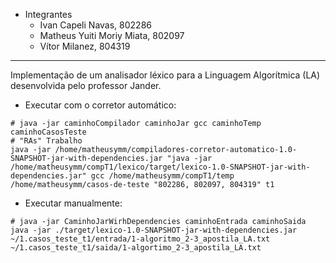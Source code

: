 - Integrantes
	- Ivan Capeli Navas, 802286
	- Matheus Yuiti Moriy Miata, 802097
	- Vítor Milanez, 804319
---
Implementação de um analisador léxico para a Linguagem Algorítmica (LA) desenvolvida pelo professor Jander.

- Executar com o corretor automático:
``` Shell
# java -jar caminhoCompilador caminhoJar gcc caminhoTemp caminhoCasosTeste 
# "RAs" Trabalho
java -jar /home/matheusymm/compiladores-corretor-automatico-1.0-SNAPSHOT-jar-with-dependencies.jar "java -jar /home/matheusymm/compT1/lexico/target/lexico-1.0-SNAPSHOT-jar-with-dependencies.jar" gcc /home/matheusymm/compT1/temp /home/matheusymm/casos-de-teste "802286, 802097, 804319" t1
```  

- Executar manualmente:
``` Shell
# java -jar CaminhoJarWirhDependencies caminhoEntrada caminhoSaida 
java -jar ./target/lexico-1.0-SNAPSHOT-jar-with-dependencies.jar ~/1.casos_teste_t1/entrada/1-algoritmo_2-3_apostila_LA.txt ~/1.casos_teste_t1/saida/1-algortimo_2-3_apostila_LA.txt
```
